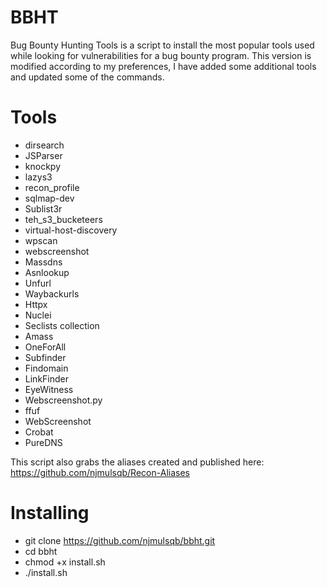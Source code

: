 # BBHT

Bug Bounty Hunting Tools is a script to install the most popular tools used while looking for vulnerabilities for a bug bounty program. This version is modified according to my preferences, I have added some additional tools and updated some of the commands.

# Tools

- dirsearch
- JSParser
- knockpy
- lazys3
- recon_profile
- sqlmap-dev
- Sublist3r
- teh_s3_bucketeers
- virtual-host-discovery
- wpscan
- webscreenshot
- Massdns
- Asnlookup
- Unfurl
- Waybackurls
- Httpx
- Nuclei
- Seclists collection
- Amass
- OneForAll
- Subfinder
- Findomain
- LinkFinder
- EyeWitness
- Webscreenshot.py
- ffuf
- WebScreenshot
- Crobat
- PureDNS

This script also grabs the aliases created and published here:
https://github.com/njmulsqb/Recon-Aliases

# Installing

- git clone https://github.com/njmulsqb/bbht.git
- cd bbht
- chmod +x install.sh
- ./install.sh
